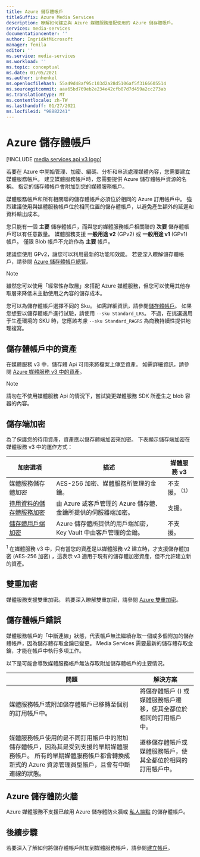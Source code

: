 ```yaml
---
title: Azure 儲存體帳戶
titleSuffix: Azure Media Services
description: 瞭解如何建立與 Azure 媒體服務搭配使用的 Azure 儲存體帳戶。
services: media-services
documentationcenter: ''
author: IngridAtMicrosoft
manager: femila
editor: ''
ms.service: media-services
ms.workload: ''
ms.topic: conceptual
ms.date: 01/05/2021
ms.author: inhenkel
ms.openlocfilehash: 55a49d48af95c103d2a28d5106af5f3166605514
ms.sourcegitcommit: aaa65bd769eb2e234e42cfb07d7d459a2cc273ab
ms.translationtype: MT
ms.contentlocale: zh-TW
ms.lasthandoff: 01/27/2021
ms.locfileid: "98882241"
---
```

# <a name="azure-storage-accounts"></a>Azure 儲存體帳戶

[!INCLUDE [media services api v3 logo](./includes/v3-hr.md)]

若要在 Azure 中開始管理、加密、編碼、分析和串流處理媒體內容，您需要建立媒體服務帳戶。 建立媒體服務帳戶時，您需要提供 Azure 儲存體帳戶資源的名稱。 指定的儲存體帳戶會附加到您的媒體服務帳戶。

媒體服務帳戶和所有相關聯的儲存體帳戶必須位於相同的 Azure 訂用帳戶中。 強烈建議使用與媒體服務帳戶位於相同位置的儲存體帳戶，以避免產生額外的延遲和資料輸出成本。

您只能有一個 **主要** 儲存體帳戶，而與您的媒體服務帳戶相關聯的 **次要** 儲存體帳戶可以有任意數量。 媒體服務支援 **一般用途 v2** (GPv2) 或 **一般用途 v1** (GPv1) 帳戶。 僅限 Blob 帳戶不允許作為 **主要** 帳戶。

建議您使用 GPv2，讓您可以利用最新的功能和效能。 若要深入瞭解儲存體帳戶，請參閱 [Azure 儲存體帳戶總覽](../../storage/common/storage-account-overview.md)。

> [!NOTE]
> 雖然您可以使用「經常性存取層」來搭配 Azure 媒體服務，但您可以使用其他存取層來降低未主動使用之內容的儲存成本。

您可以為儲存體帳戶選擇不同的 Sku。 如需詳細資訊，請參閱[儲存體帳戶](/cli/azure/storage/account?view=azure-cli-latest)。 如果您想要以儲存體帳戶進行試驗，請使用 `--sku Standard_LRS`。 不過，在挑選適用于生產環境的 SKU 時，您應該考慮 `--sku Standard_RAGRS` 為商務持續性提供地理複寫。

## <a name="assets-in-a-storage-account"></a>儲存體帳戶中的資產

在媒體服務 v3 中，儲存體 Api 可用來將檔案上傳至資產。 如需詳細資訊，請參閱 [Azure 媒體服務 v3 中的資產](assets-concept.md)。

> [!Note]
> 請勿在不使用媒體服務 Api 的情況下，嘗試變更媒體服務 SDK 所產生之 blob 容器的內容。

## <a name="storage-side-encryption"></a>儲存端加密

為了保護您的待用資產，資產應以儲存體端加密來加密。 下表顯示儲存端加密在媒體服務 v3 中的運作方式：

|加密選項|描述|媒體服務 v3|
|---|---|---|
|媒體服務儲存體加密| AES-256 加密、媒體服務所管理的金鑰。 |不支援。<sup> (1) </sup>|
|[待用資料的儲存體服務加密](../../storage/common/storage-service-encryption.md)|由 Azure 或客戶管理的 Azure 儲存體、金鑰所提供的伺服器端加密。|支援。|
|[儲存體用戶端加密](../../storage/common/storage-client-side-encryption.md)|Azure 儲存體所提供的用戶端加密，Key Vault 中由客戶管理的金鑰。|不支援。|

<sup>1</sup> 在媒體服務 v3 中，只有當您的資產是以媒體服務 v2 建立時，才支援儲存體加密 (AES-256 加密) ，這表示 v3 適用于現有的儲存體加密資產，但不允許建立新的資產。

## <a name="double-encryption"></a>雙重加密
媒體服務支援雙重加密。  若要深入瞭解雙重加密，請參閱 [Azure 雙重加密](../../security/fundamentals/double-encryption.md)。

## <a name="storage-account-errors"></a>儲存體帳戶錯誤

媒體服務帳戶的「中斷連線」狀態，代表帳戶無法繼續存取一個或多個附加的儲存體帳戶，因為儲存體存取金鑰已變更。 Media Services 需要最新的儲存體存取金鑰，才能在帳戶中執行多項工作。

以下是可能會導致媒體服務帳戶無法存取附加儲存體帳戶的主要情況。

|問題|解決方案|
|---|---|
|媒體服務帳戶或附加儲存體帳戶已移轉至個別的訂用帳戶中。 |將儲存體帳戶 () 或媒體服務帳戶遷移，使其全都位於相同的訂用帳戶中。 |
|媒體服務帳戶使用的是不同訂用帳戶中的附加儲存體帳戶，因為其是受到支援的早期媒體服務帳戶。 所有的早期媒體服務帳戶都會轉換成新式的 Azure 資源管理員型帳戶，且會有中斷連線的狀態。 |遷移儲存體帳戶或媒體服務帳戶，使其全都位於相同的訂用帳戶中。|

## <a name="azure-storage-firewall"></a>Azure 儲存體防火牆

Azure 媒體服務不支援已啟用 Azure 儲存體防火牆或 [私人端點](../../storage/common/storage-network-security.md) 的儲存體帳戶。

## <a name="next-steps"></a>後續步驟

若要深入了解如何將儲存體帳戶附加到媒體服務帳戶，請參閱[建立帳戶](./create-account-howto.md)。